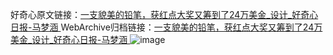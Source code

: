 好奇心原文链接：[一支貌美的铅笔，获红点大奖又筹到了24万美金_设计_好奇心日报-马梦涵 ](https://www.qdaily.com/articles/10324.html)
WebArchive归档链接：[一支貌美的铅笔，获红点大奖又筹到了24万美金_设计_好奇心日报-马梦涵 ](http://web.archive.org/web/20180626100334/http://www.qdaily.com:80/articles/10324.html)
![image](http://ww3.sinaimg.cn/large/007d5XDply1g3vw6jsckoj30u04it4qp)